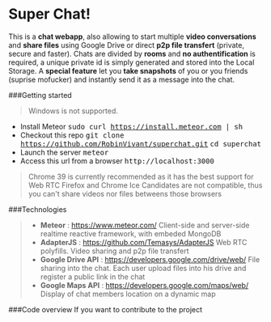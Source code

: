 Super Chat!
=

This is a **chat webapp**, also allowing to start multiple **video conversations** and **share files** using Google Drive or direct **p2p file transfert** (private, secure and faster). Chats are divided by **rooms** and **no authentification** is required, a unique private id is simply generated and stored into the Local Storage. A **special feature** let you **take snapshots** of you or you friends (suprise mofucker) and instantly send it as a message into the chat.

###Getting started

> Windows is not supported.

- Install Meteor
<kbd>sudo curl https://install.meteor.com | sh</kbd>
- Checkout this repo 
<kbd>git clone https://github.com/RobinVivant/superchat.git</kbd>
<kbd>cd superchat</kbd>
- Launch the server
<kbd>meteor</kbd>
- Access  this url from a browser
<kbd>http://localhost:3000</kbd>

> Chrome 39 is currently recommended as it has the best support for Web RTC
> Firefox and Chrome Ice Candidates are not compatible, thus you can't share videos nor files betweens those browsers

###Technologies

> - **Meteor** : https://www.meteor.com/
Client-side and server-side realtime reactive framework, with embeded MongoDB
> - **AdapterJS** : https://github.com/Temasys/AdapterJS
Web RTC polyfills. Video sharing and p2p file transfert
> - **Google Drive API** : https://developers.google.com/drive/web/
File sharing into the chat. Each user upload files into his drive and register a public link in the chat
> - **Google Maps API** : https://developers.google.com/maps/web/
Display of chat members location on a dynamic map

###Code overview
If you want to contribute to the project


